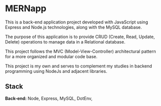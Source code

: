 
# MERNapp

This is a back-end application project developed with JavaScript using Express and Node.js technologies, along with the MySQL database.

The purpose of this application is to provide CRUD (Create, Read, Update, Delete) operations to manage data in a Relational database.

This project follows the MVC (Model-View-Controller) architectural pattern for a more organized and modular code base.

This project is my own and serves to complement my studies in backend programming using NodeJs and adjacent libraries.
## Stack

**Back-end:** Node, Express, MySQL, DotEnv, 

